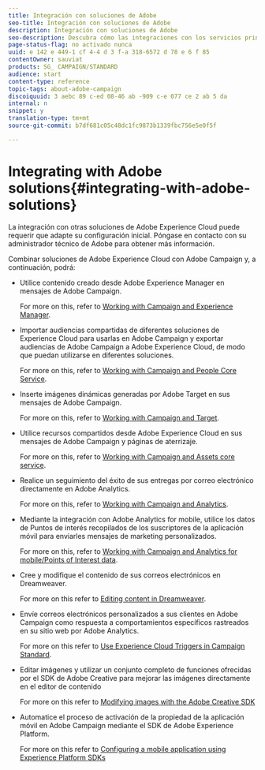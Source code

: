 ```yaml
---
title: Integración con soluciones de Adobe
seo-title: Integración con soluciones de Adobe
description: Integración con soluciones de Adobe
seo-description: Descubra cómo las integraciones con los servicios principales y soluciones de Adobe Experience Cloud, como Adobe Analytics y Experience Manager, pueden mejorar la estrategia de Adobe Campaign con perspectivas profundas y una cómoda administración de contenido.
page-status-flag: no activado nunca
uuid: e 142 e 449-1 cf 4-4 d 3 f-a 318-6572 d 78 e 6 f 85
contentOwner: sauviat
products: SG_ CAMPAIGN/STANDARD
audience: start
content-type: reference
topic-tags: about-adobe-campaign
discoiquuid: 3 aebc 89 c-ed 08-46 ab -909 c-e 077 ce 2 ab 5 da
internal: n
snippet: y
translation-type: tm+mt
source-git-commit: b7df681c05c48dc1fc9873b1339fbc756e5e0f5f

---
```



# Integrating with Adobe solutions{#integrating-with-adobe-solutions}

La integración con otras soluciones de Adobe Experience Cloud puede requerir que adapte su configuración inicial. Póngase en contacto con su administrador técnico de Adobe para obtener más información.

Combinar soluciones de Adobe Experience Cloud con Adobe Campaign y, a continuación, podrá:

* Utilice contenido creado desde Adobe Experience Manager en mensajes de Adobe Campaign.

   For more on this, refer to [Working with Campaign and Experience Manager](../../integrating/using/integrating-with-experience-manager.md).

* Importar audiencias compartidas de diferentes soluciones de Experience Cloud para usarlas en Adobe Campaign y exportar audiencias de Adobe Campaign a Adobe Experience Cloud, de modo que puedan utilizarse en diferentes soluciones.

   For more on this, refer to [Working with Campaign and People Core Service](../../integrating/using/about-campaign-audience-manager-or-people-core-service-integration.md).

* Inserte imágenes dinámicas generadas por Adobe Target en sus mensajes de Adobe Campaign.

   For more on this, refer to [Working with Campaign and Target](../../integrating/using/about-campaign-target-integration.md).

* Utilice recursos compartidos desde Adobe Experience Cloud en sus mensajes de Adobe Campaign y páginas de aterrizaje.

   For more on this, refer to [Working with Campaign and Assets core service](../../integrating/using/working-with-campaign-and-assets-core-service.md).

* Realice un seguimiento del éxito de sus entregas por correo electrónico directamente en Adobe Analytics.

   For more on this, refer to [Working with Campaign and Analytics](../../integrating/using/about-campaign-analytics-integration.md).

* Mediante la integración con Adobe Analytics for mobile, utilice los datos de Puntos de interés recopilados de los suscriptores de la aplicación móvil para enviarles mensajes de marketing personalizados.

   For more on this, refer to [Working with Campaign and Analytics for mobile/Points of Interest data](../../integrating/using/about-campaign-points-of-interest-data-integration.md).

* Cree y modifique el contenido de sus correos electrónicos en Dreamweaver.

   For more on this refer to [Editing content in Dreamweaver](../../designing/using/about-email-content-design.md#editing-content-in-dreamweaver).

* Envíe correos electrónicos personalizados a sus clientes en Adobe Campaign como respuesta a comportamientos específicos rastreados en su sitio web por Adobe Analytics.

   For more on this refer to [Use Experience Cloud Triggers in Campaign Standard](../../integrating/using/about-adobe-experience-cloud-triggers.md).

* Editar imágenes y utilizar un conjunto completo de funciones ofrecidas por el SDK de Adobe Creative para mejorar las imágenes directamente en el editor de contenido

   For more on this refer to [Modifying images with the Adobe Creative SDK](../../designing/using/modifying-images-with-the-adobe-creative-sdk.md)

* Automatice el proceso de activación de la propiedad de la aplicación móvil en Adobe Campaign mediante el SDK de Adobe Experience Platform.

   For more on this refer to [Configuring a mobile application using Experience Platform SDKs](https://helpx.adobe.com/campaign/kb/configuring-app-sdk.html)

